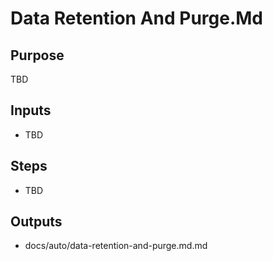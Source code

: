 # Data Retention And Purge.Md

## Purpose

TBD

## Inputs

- TBD

## Steps

- TBD

## Outputs

- docs/auto/data-retention-and-purge.md.md
